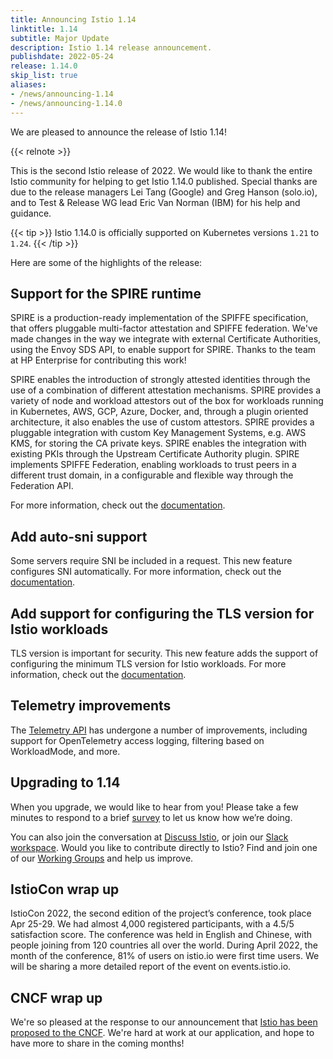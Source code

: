 ```yaml
---
title: Announcing Istio 1.14
linktitle: 1.14
subtitle: Major Update
description: Istio 1.14 release announcement.
publishdate: 2022-05-24
release: 1.14.0
skip_list: true
aliases:
- /news/announcing-1.14
- /news/announcing-1.14.0
---
```


We are pleased to announce the release of Istio 1.14!

{{< relnote >}}

This is the second Istio release of 2022. We would like to thank the entire Istio community
for helping to get Istio 1.14.0 published.
Special thanks are due to the release managers Lei Tang (Google) and Greg Hanson (solo.io),
and to Test & Release WG lead Eric Van Norman (IBM) for his help and guidance.

{{< tip >}}
Istio 1.14.0 is officially supported on Kubernetes versions `1.21` to `1.24`.
{{< /tip >}}

Here are some of the highlights of the release:

## Support for the SPIRE runtime

SPIRE is a production-ready implementation of the SPIFFE specification, that offers
pluggable multi-factor attestation and SPIFFE federation. We've made changes in the way
we integrate with external Certificate Authorities, using the Envoy SDS API, to enable
support for SPIRE. Thanks to the team at HP Enterprise for contributing this work!

SPIRE enables the introduction of strongly attested identities through the use of a combination
of different attestation mechanisms. SPIRE provides a variety of node and workload attestors out
of the box for workloads running in Kubernetes, AWS, GCP, Azure, Docker, and, through a plugin
oriented architecture, it also enables the use of custom attestors.
SPIRE provides a pluggable integration with custom Key Management Systems, e.g. AWS KMS, for
storing the CA private keys.
SPIRE enables the integration with existing PKIs through the Upstream Certificate Authority plugin.
SPIRE implements SPIFFE Federation, enabling workloads to trust peers in a different trust domain, in
a configurable and flexible way through the Federation API.

For more information, check out the [documentation](/docs/ops/integrations/spire/).

## Add auto-sni support

Some servers require SNI be included in a request. This new feature configures SNI automatically.
For more information, check out the [documentation](/docs/reference/config/networking/destination-rule/).

## Add support for configuring the TLS version for Istio workloads

TLS version is important for security. This new feature adds
the support of configuring the minimum TLS version for Istio workloads.
For more information, check out the [documentation](/docs/tasks/security/tls-configuration/workload-min-tls-version/).

## Telemetry improvements

The [Telemetry API](/docs/tasks/observability/telemetry/) has undergone a number of improvements,
including support for OpenTelemetry access logging, filtering based on WorkloadMode, and more.

## Upgrading to 1.14

When you upgrade, we would like to hear from you! Please take a few minutes to respond to a brief [survey](https://forms.gle/yEtCbt45FZ3VoDT5A) to let us know how we’re doing.

You can also join the conversation at [Discuss Istio](https://discuss.istio.io/), or join our [Slack workspace](https://slack.istio.io/).
Would you like to contribute directly to Istio? Find and join one of our [Working Groups](https://github.com/istio/community/blob/master/WORKING-GROUPS.md) and help us improve.

## IstioCon wrap up

IstioCon 2022, the second edition of the project’s conference, took place Apr 25-29. We had almost 4,000 registered
participants, with a 4.5/5 satisfaction score. The conference was held in English and Chinese, with people
joining from 120 countries all over the world. During April 2022, the month of the conference, 81% of users
on istio.io were first time users. We will be sharing a more detailed report of the event on events.istio.io.

## CNCF wrap up

We're so pleased at the response to our announcement that [Istio has been proposed to the CNCF](/blog/2022/istio-has-applied-to-join-the-cncf/).
We're hard at work at our application, and hope to have more to share in the coming months!